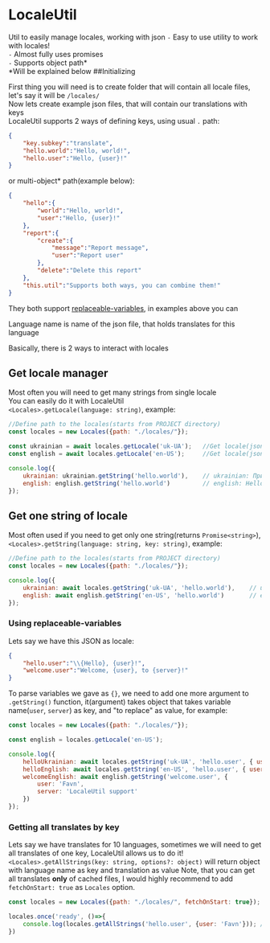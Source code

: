 # LocaleUtil
Util to easily manage locales, working with json
 `-` Easy to use utility to work with locales!<br>
 `-` Almost fully uses promises<br>
 `-` Supports object path*<br>
\*Will be explained below
##Initializing

First thing you will need is to create folder that will contain all locale files, let's say it will be `/locales/`<br>
Now lets create example json files, that will contain our translations with keys<br>
LocaleUtil supports 2 ways of defining keys, using usual `.` path:
```json
{
    "key.subkey":"translate",
    "hello.world":"Hello, world!",
    "hello.user":"Hello, {user}!"
}
```
or multi-object* path(example below):
```json
{
    "hello":{
        "world":"Hello, world!",
        "user":"Hello, {user}!"
    },
    "report":{
        "create":{
            "message":"Report message",
            "user":"Report user"
        },
        "delete":"Delete this report"
    },
    "this.util":"Supports both ways, you can combine them!"
}
```
They both support [replaceable-variables](#using-replaceable-variables), in examples above you can 

Language name is name of the json file, that holds translates for this language

Basically, there is 2 ways to interact with locales
## Get locale manager

Most often you will need to get many strings from single locale<br>
You can easily do it with LocaleUtil<br>
`<Locales>.getLocale(language: string)`, example:
```js
//Define path to the locales(starts from PROJECT directory)
const locales = new Locales({path: "./locales/"});

const ukrainian = await locales.getLocale('uk-UA');   //Get locale(json file) named "uk-UA"
const english = await locales.getLocale('en-US');     //Get locale(json file) named "en-US"

console.log({
    ukrainian: ukrainian.getString('hello.world'),    // ukrainian: Привіт, світ!
    english: english.getString('hello.world')         // english: Hello, world!
});
```

## Get one string of locale

Most often used if you need to get only one string(returns `Promise<string>`),<br>
`<Locales>.getString(language: string, key: string)`, example:
```js
//Define path to the locales(starts from PROJECT directory)
const locales = new Locales({path: "./locales/"});

console.log({
    ukrainian: await locales.getString('uk-UA', 'hello.world'),    // ukrainian: Привіт, світ!
    english: await english.getString('en-US', 'hello.world')       // english: Hello, world!
});
```

### Using replaceable-variables
Lets say we have this JSON as locale:
```json
{
    "hello.user":"\\{Hello}, {user}!",
    "welcome.user":"Welcome, {user}, to {server}!"
}
```
To parse variables we gave as `{}`, we need to add one more argument to `.getString()` function, it(argument) takes object that takes variable name(`user`, `server`) as key, and "to replace" as value, for example:
```js
const locales = new Locales({path: "./locales/"});

const english = locales.getLocale('en-US');

console.log({
    helloUkrainian: await locales.getString('uk-UA', 'hello.user', { user: 'Favn' }),    // helloUkrainian: Привіт, Favn!
    helloEnglish: await locales.getString('en-US', 'hello.user', { user: 'Favn' }),            // helloEnglish: {Hello}, Favn!
    welcomeEnglish: await english.getString('welcome.user', { 
        user: 'Favn',
        server: 'LocaleUtil support' 
    })                                                                                   // welcomeEnglish: Welcome, Favn, to LocaleUtil support!
});
```

### Getting all translates by key
Lets say we have translates for 10 languages, sometimes we will need to get all translates of one key, LocaleUtil allows us to do it!<br>
`<Locales>.getAllStrings(key: string, options?: object)` will return object with language name as key and translation as value
Note, that you can get all translates __only__ of cached files, I would highly recommend to add `fetchOnStart: true` as `Locales` option.
```js
const locales = new Locales({path: "./locales/", fetchOnStart: true});

locales.once('ready', ()=>{
    console.log(locales.getAllStrings('hello.user', {user: 'Favn'})); //{ 'en-US': 'Welcome, Favn!', 'uk-UA': 'Привіт, Favn!', 'kz-KZ': 'Сәлем, Favn!' }
})
```
